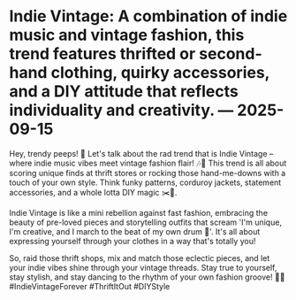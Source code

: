 # Indie Vintage: A combination of indie music and vintage fashion, this trend features thrifted or second-hand clothing, quirky accessories, and a DIY attitude that reflects individuality and creativity. — 2025-09-15

Hey, trendy peeps! 🌟 Let's talk about the rad trend that is Indie Vintage – where indie music vibes meet vintage fashion flair! 🎶👗 This trend is all about scoring unique finds at thrift stores or rocking those hand-me-downs with a touch of your own style. Think funky patterns, corduroy jackets, statement accessories, and a whole lotta DIY magic ✂️💫.

Indie Vintage is like a mini rebellion against fast fashion, embracing the beauty of pre-loved pieces and storytelling outfits that scream 'I'm unique, I'm creative, and I march to the beat of my own drum 🥁'. It's all about expressing yourself through your clothes in a way that's totally you!

So, raid those thrift shops, mix and match those eclectic pieces, and let your indie vibes shine through your vintage threads. Stay true to yourself, stay stylish, and stay dancing to the rhythm of your own fashion groove! 🌈✨ #IndieVintageForever #ThriftItOut #DIYStyle